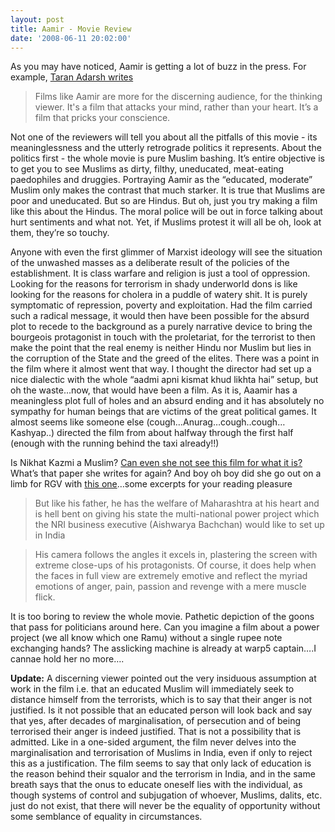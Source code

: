 ```yaml
---
layout: post
title: Aamir - Movie Review
date: '2008-06-11 20:02:00'
---
```


As you may have noticed, Aamir is getting a lot of buzz in the press. For example, <a href="http://entertainment.oneindia.in/bollywood/reviews/2008/aamir-review-060608.html" target="_blank">Taran Adarsh writes </a>

<blockquote>Films like Aamir are more for the discerning audience, for the thinking viewer. It's a film that attacks your mind, rather than your heart. It&rsquo;s a film that pricks your conscience.</blockquote>

Not one of the reviewers will tell you about all the pitfalls of this movie - its meaninglessness and the utterly retrograde politics it represents. About the politics first - the whole movie is pure Muslim bashing. It&rsquo;s entire objective is to get you to see Muslims as dirty, filthy, uneducated, meat-eating paedophiles and druggies. Portraying Aamir as the &ldquo;educated, moderate&rdquo; Muslim only makes the contrast that much starker. It is true that Muslims are poor and uneducated. But so are Hindus. But oh, just you try making a film like this about the Hindus. The moral police will be out in force talking about hurt sentiments and what not. Yet, if Muslims protest it will all be oh, look at them, they&rsquo;re so touchy.

Anyone with even the first glimmer of Marxist ideology will see the situation of the unwashed masses as a deliberate result of the policies of the establishment. It is class warfare and religion is just a tool of oppression. Looking for the reasons for terrorism in shady underworld dons is like looking for the reasons for cholera in a puddle of watery shit. It is purely symptomatic of repression, poverty and exploitation. Had the film carried such a radical message, it would then have been possible for the absurd plot to recede to the background as a purely narrative device to bring the bourgeois protagonist in touch with the proletariat, for the terrorist to then make the point that the real enemy is neither Hindu nor Muslim but lies in the corruption of the State and the greed of the elites. There was a point in the film where it almost went that way. I thought the director had set up a nice dialectic with the whole &ldquo;aadmi apni kismat khud likhta hai&rdquo; setup, but oh the waste&hellip;now, that would have been a film. As it is, Aaamir has a meaningless plot full of holes and an absurd ending and it has absolutely no sympathy for human beings that are victims of the great political games. It almost seems like someone else (cough&hellip;Anurag&hellip;cough..cough&hellip;Kashyap..) directed the film from about halfway through the first half (enough with the running behind the taxi already!!)

Is Nikhat Kazmi a Muslim? <a href="http://timesofindia.indiatimes.com/moviereview/3107478.cms" target="_blank">Can even she not see this film for what it is? </a>What&rsquo;s that paper she writes for again? And boy oh boy did she go out on a limb for RGV with <a href="http://timesofindia.indiatimes.com/moviereview/3107474.cms" target="_blank">this one</a>&hellip;some excerpts for your reading pleasure


<blockquote>But like his father, he has the welfare of Maharashtra at his heart and is hell bent on giving his state the multi-national power project which the NRI business executive (Aishwarya Bachchan) would like to set up in India</blockquote>

<blockquote>His camera follows the angles it excels in, plastering the screen with extreme close-ups of his protagonists. Of course, it does help when the faces in full view are extremely emotive and reflect the myriad emotions of anger, pain, passion and revenge with a mere muscle flick.</blockquote>

It is too boring to review the whole movie. Pathetic depiction of the goons that pass for politicians around here. Can you imagine a film about a power project (we all know which one Ramu) without a single rupee note exchanging hands? The asslicking machine is already at warp5 captain&hellip;.I cannae hold her no more&hellip;.

<b>Update:</b> A discerning viewer pointed out the very insiduous assumption at work in the film i.e. that an educated Muslim will immediately seek to distance himself from the terrorists, which is to say that their anger is not justified. Is it not possible that an educated person will look back and say that yes, after decades of marginalisation, of persecution and of being terrorised their anger is indeed justified. That is not a possibility that is admitted. Like in a one-sided argument, the film never delves into the marginalisation and terrorisation of Muslims in India, even if only to reject this as a justification. The film seems to say that only lack of education is the reason behind their squalor and the terrorism in India, and in the same breath says that the onus to educate oneself lies with the individual, as though systems of control and subjugation of whoever, Muslims, dalits, etc. just do not exist, that there will never be the equality of opportunity without some semblance of equality in circumstances. 
